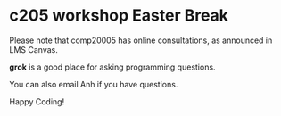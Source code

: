 c205 workshop Easter Break
===========================
Please note that comp20005 has online consultations,
as announced in LMS Canvas. 

**grok** is a good place for asking programming questions.

You can also email Anh if you have questions.

Happy Coding!

